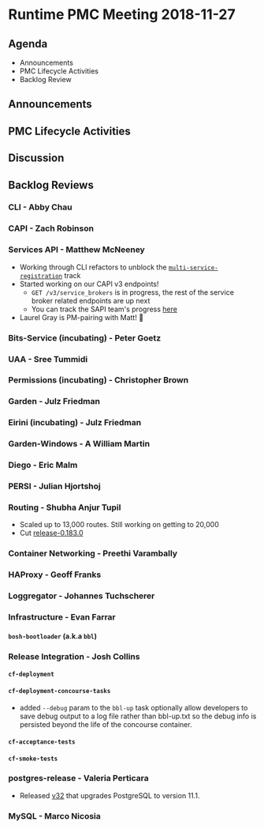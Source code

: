 # Runtime PMC Meeting 2018-11-27

## Agenda

* Announcements
* PMC Lifecycle Activities
* Backlog Review


## Announcements


## PMC Lifecycle Activities


## Discussion


## Backlog Reviews

### CLI - Abby Chau


### CAPI - Zach Robinson


### Services API - Matthew McNeeney

* Working through CLI refactors to unblock the [`multi-service-registration`](https://docs.google.com/document/d/1_OBnFCsL3ru43PEXocsCc3EuGaM0YLHjr0iAoXnakt4) track
* Started working on our CAPI v3 endpoints!
  * `GET /v3/service_brokers` is in progress, the rest of the service broker related endpoints are up next
  * You can track the SAPI team's progress [here](https://docs.google.com/spreadsheets/d/1h5FPUr6xOUxwTNLGdi3Htg5vKCMa-oPmZCzqb-FKB9Q)
* Laurel Gray is PM-pairing with Matt! 👋


### Bits-Service (incubating) - Peter Goetz


### UAA - Sree Tummidi


### Permissions (incubating) - Christopher Brown


### Garden - Julz Friedman


### Eirini (incubating) - Julz Friedman


### Garden-Windows - A William Martin


### Diego - Eric Malm


### PERSI - Julian Hjortshoj


### Routing - Shubha Anjur Tupil
- Scaled up to 13,000 routes. Still working on getting to 20,000
- Cut [release-0.183.0](https://github.com/cloudfoundry/routing-release/releases/tag/0.183.0)


### Container Networking - Preethi Varambally


### HAProxy - Geoff Franks


### Loggregator - Johannes Tuchscherer


### Infrastructure - Evan Farrar

#### `bosh-bootloader` (a.k.a `bbl`)


### Release Integration - Josh Collins

#### `cf-deployment`


#### `cf-deployment-concourse-tasks`
- added `--debug` param to the `bbl-up` task optionally allow developers to save debug output to a log file rather than bbl-up.txt so the debug info is persisted beyond the life of the concourse container. 


#### `cf-acceptance-tests`


#### `cf-smoke-tests`


### postgres-release - Valeria Perticara
- Released [v32](https://github.com/cloudfoundry/postgres-release/releases/tag/v32) that upgrades PostgreSQL to version 11.1.

### MySQL - Marco Nicosia
